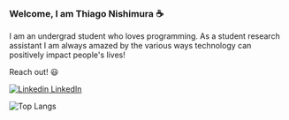 
### Welcome, I am Thiago Nishimura  :coffee:
I am an undergrad student who loves programming.
As a student research assistant I am always amazed by the various ways technology can positively impact people's lives!


Reach out! :smiley:

[![Linkedin](https://i.stack.imgur.com/gVE0j.png) LinkedIn](https://www.linkedin.com/in/thiago-nishimura)


 ![Top Langs](https://github-readme-stats.vercel.app/api/top-langs/?username=myusername&hide=javascript,css,scss,html&theme=tokyonight)




